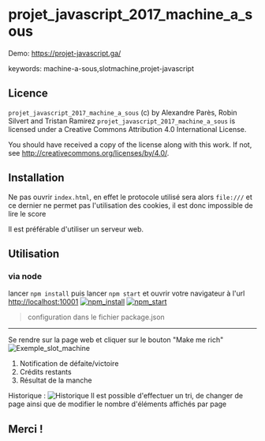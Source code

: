 # projet_javascript_2017_machine_a_sous
Demo: <https://projet-javascript.ga/>

keywords: machine-a-sous,slotmachine,projet-javascript


## Licence
`projet_javascript_2017_machine_a_sous` (c) by Alexandre Parès, Robin Silvert 
and Tristan Ramirez
`projet_javascript_2017_machine_a_sous` is licensed under a
Creative Commons Attribution 4.0 International License.

You should have received a copy of the license along with this
work. If not, see <http://creativecommons.org/licenses/by/4.0/>.

## Installation
Ne pas ouvrir `index.html`, en effet le protocole utilisé sera alors `file:///` et 
ce dernier ne permet pas l'utilisation des cookies, il est donc impossible de lire le score

Il est préférable d'utiliser un serveur web.

## Utilisation
### **via node**

lancer `npm install` puis lancer `npm start` et ouvrir votre navigateur à l'url <http://localhost:10001>
[![npm_install](http://i.imgur.com/YRh1J8K.gif)](http://i.imgur.com/YRh1J8K.gifv)
[![npm_start](http://i.imgur.com/kOHsrsD.gif)](http://i.imgur.com/kOHsrsD.gifv)

> configuration dans le fichier package.json

---

Se rendre sur la page web et cliquer sur le bouton "Make me rich"
![Exemple_slot_machine](http://i.imgur.com/ec6RKYG.png)
1. Notification de défaite/victoire
2. Crédits restants
3. Résultat de la manche

Historique :
![Historique](http://i.imgur.com/hIogUA6.png)
Il est possible d'effectuer un tri, de changer de page ainsi que de modifier le 
nombre d'éléments affichés par page


## Merci !